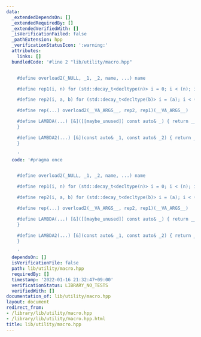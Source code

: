 ```yaml
---
data:
  _extendedDependsOn: []
  _extendedRequiredBy: []
  _extendedVerifiedWith: []
  _isVerificationFailed: false
  _pathExtension: hpp
  _verificationStatusIcon: ':warning:'
  attributes:
    links: []
  bundledCode: '#line 2 "lib/utility/macro.hpp"


    #define overload2(_NULL, _1, _2, name, ...) name

    #define rep1(i, n) for (std::decay_t<decltype(n)> i = 0; i < (n); i++)

    #define rep2(i, a, b) for (std::decay_t<decltype(b)> i = (a); i < (b); i++)

    #define rep(...) overload2(__VA_ARGS__, rep2, rep1)(__VA_ARGS__)

    #define LAMBDA(...) [&]([[maybe_unused]] const auto& _) { return __VA_ARGS__;
    }

    #define LAMBDA2(...) [&](const auto& _1, const auto& _2) { return __VA_ARGS__;
    }

    '
  code: '#pragma once


    #define overload2(_NULL, _1, _2, name, ...) name

    #define rep1(i, n) for (std::decay_t<decltype(n)> i = 0; i < (n); i++)

    #define rep2(i, a, b) for (std::decay_t<decltype(b)> i = (a); i < (b); i++)

    #define rep(...) overload2(__VA_ARGS__, rep2, rep1)(__VA_ARGS__)

    #define LAMBDA(...) [&]([[maybe_unused]] const auto& _) { return __VA_ARGS__;
    }

    #define LAMBDA2(...) [&](const auto& _1, const auto& _2) { return __VA_ARGS__;
    }

    '
  dependsOn: []
  isVerificationFile: false
  path: lib/utility/macro.hpp
  requiredBy: []
  timestamp: '2022-01-16 21:32:47+09:00'
  verificationStatus: LIBRARY_NO_TESTS
  verifiedWith: []
documentation_of: lib/utility/macro.hpp
layout: document
redirect_from:
- /library/lib/utility/macro.hpp
- /library/lib/utility/macro.hpp.html
title: lib/utility/macro.hpp
---
```

